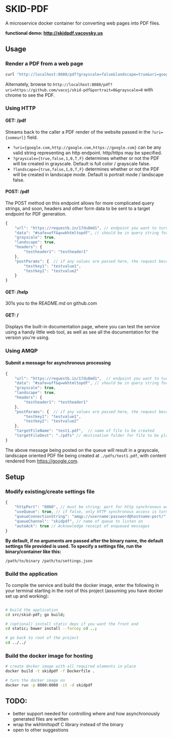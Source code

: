 # SKID-PDF

A microservice docker container for converting web pages into PDF files.

**functional demo: <a href="http://skidpdf.vacovsky.us">http://skidpdf.vacovsky.us</a>**

## Usage

### Render a PDF from a web page

``` bash
curl "http://localhost:8080/pdf?grayscale=false&landscape=true&uri=google.com" > google.pdf
```

Alternately, browse to ```http://localhost:8080/pdf?uri=https://github.com/vacoj/skid-pdf&portrait=0&grayscale=0``` with chrome to see the PDF.

### Using HTTP

#### GET: /pdf

Streams back to the caller a PDF render of the website passed in the ```?uri={someurl}``` field.

- ```?uri={google.com,http://google.com,https://google.com}``` can be any valid string representing an http endpoint.  http/https may be specified.
- ```?grayscale={true,false,1,0,T,F}``` determines whether or not the PDF will be created in grayscale.   Default is full color / grayscale false.
- ```?landscape={true,false,1,0,T,F}``` determines whether or not the PDF will be created in landscape mode.   Default is portrait mode / landscape false.

#### POST: /pdf

The POST method on this endpoint allows for more complicated query strings, and soon, headers and other form data to be sent to a target endpoint for PDF generation.

``` javascript
{
    "url": "https://requestb.in/17du8md1", // endpoint you want to turn into a PDF
    "data": "#safe=off&q=wkhtmltopdf", // should be in query string format: "?key1=somval&key2=anotherVal"
    "grayscale": true,
    "landscape": true,
    "headers": {
        "testheader1": "testheader1"
    },
    "postParams": {  // if any values are passed here, the request becomes a POST.  If you want a GET, use the "data" field to pass a query string.
        "testkey1": "testvalue1",
        "testkey2": "testvalue2"
    }
}
```

<!--// if action == "POST" or "PUT", this should be a json blob: "{\"key1\":\"someval\",\"key2\":\"anotherVal\"}"-->

#### GET: /help

301s you to the README.md on github.com

#### GET: /

Displays the built-in documentation page, where you can test the service using a handy little web tool, as well as see all the documentation for the version you're using.

### Using AMQP

#### Submit a message for asynchronous processing

``` javascript
{
    "url": "https://requestb.in/17du8md1",  // endpoint you want to turn into a PDF
    "data": "#safe=off&q=wkhtmltopdf", // should be in query string format: "?key1=somval&key2=anotherVal"
    "grayscale": true,
    "landscape": true,
    "headers": {
        "testheader1": "testheader1"
    },
    "postParams": {  // if any values are passed here, the request becomes a POST.  If you want a GET, use the "data" field to pass a query string.
        "testkey1": "testvalue1",
        "testkey2": "testvalue2"
    },
    "targetFileName": "test1.pdf",  // name of file to be created
    "targetFileDest": "./pdfs" // destination folder for file to be placed.  Mounting a shared volume seems to be a way to export files for consumption elsewhere.  Might add more destination formats later.
}
```
The above message being posted on the queue will result in a  grayscale, landscape oriented PDF file being created at ```./pdfs/test1.pdf```, with content rendered from https://google.com.


## Setup

### Modify existing/create settings file

``` javascript
{
    "httpPort": "8080", // must be string; port for http synchronous work
    "useQueue": true, // if false, only HTTP synchronous access is turned on
    "queueConnectionString": "amqp://username:password@hostname:port/", // AMQP connection string.  Tested with RabbitMQ
    "queueChannel": "skidpdf", // name of queue to listen on
    "autoAck": true // Acknowledge receipt of enqueued messages
}
```

**By default, if no arguments are passed after the binary name, the default settings file provided is used.  To specify a settings file, run the binary/container like this:**

``` bash
/path/to/binary /path/to/settings.json
```

### Build the application
To compile the service and build the docker image, enter the following in your terminal starting in the root of this project (assuming you have docker set up and working):
``` bash 

# build the application
cd src/skid-pdf; go build;

# (optional) install static deps if you want the front end
cd static; bower install --force; cd ..;

# go back to root of the project
cd ../../
```

### Build the docker image for hosting

``` bash
# create docker image with all required elements in place
docker build -t skidpdf -f Dockerfile .

# turn the docker image on
docker run -p 8080:8080 -it -d skidpdf
```

## TODO:

- better support needed for controlling where and how asynchronously generated files are written
- wrap the wkhtmltopdf C library instead of the binary
- open to other suggestions